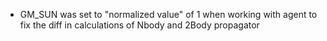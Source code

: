 * GM_SUN was set to "normalized value" of 1 when working with agent to fix the diff in calculations of Nbody and 2Body propagator
